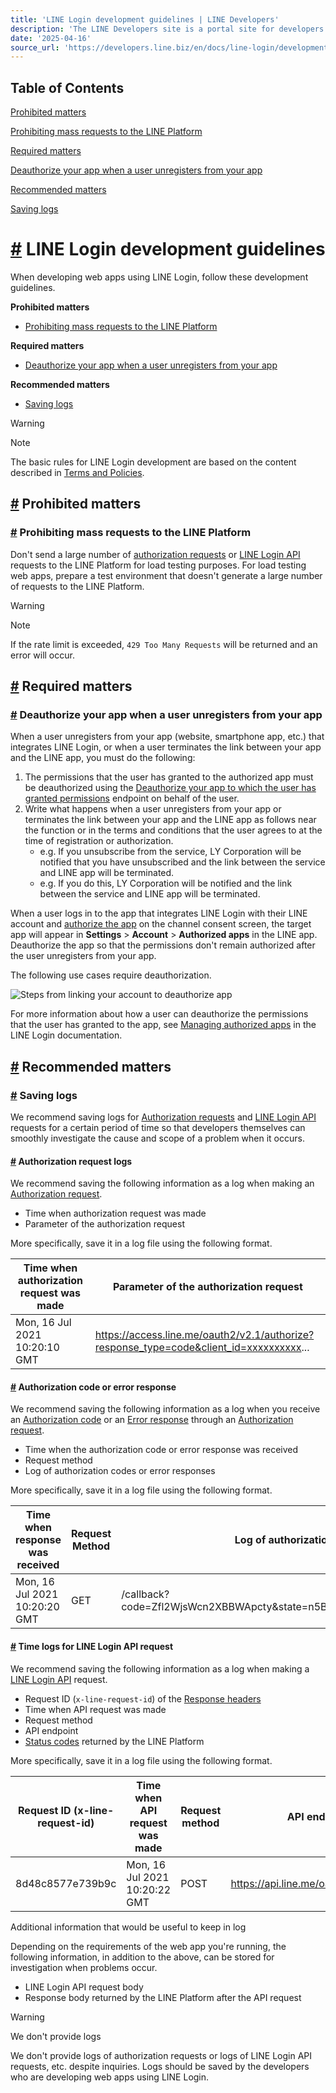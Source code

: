 ```yaml
---
title: 'LINE Login development guidelines | LINE Developers'
description: 'The LINE Developers site is a portal site for developers. It contains documents and tools that will help you use our various developer products. Creating LINE Login and Messaging API applications and services has never been easier!'
date: '2025-04-16'
source_url: 'https://developers.line.biz/en/docs/line-login/development-guidelines/'
---
```


## Table of Contents

[Prohibited matters](#prohibited-matters)

[Prohibiting mass requests to the LINE Platform](#prohibiting-mass-requests-to-line-platform)

[Required matters](#required-matters)

[Deauthorize your app when a user unregisters from your app](#deauthorize)

[Recommended matters](#recommended-matters)

[Saving logs](#save-logs)

# [#](#page-title) LINE Login development guidelines

When developing web apps using LINE Login, follow these development guidelines.

**Prohibited matters**

- [Prohibiting mass requests to the LINE Platform](#prohibiting-mass-requests-to-line-platform)

**Required matters**

- [Deauthorize your app when a user unregisters from your app](#deauthorize)

**Recommended matters**

- [Saving logs](#save-logs)

> [!warning]
> Note
>
> The basic rules for LINE Login development are based on the content described in [Terms and Policies](../../../en/terms-and-policies.md).

## [#](#prohibited-matters) Prohibited matters

### [#](#prohibiting-mass-requests-to-line-platform) Prohibiting mass requests to the LINE Platform

Don't send a large number of [authorization requests](../../../en/docs/line-login/integrate-line-login.md#making-an-authorization-request) or [LINE Login API](../../../en/reference/line-login.md#page-title) requests to the LINE Platform for load testing purposes. For load testing web apps, prepare a test environment that doesn't generate a large number of requests to the LINE Platform.

> [!warning]
> Note
>
> If the rate limit is exceeded, `429 Too Many Requests` will be returned and an error will occur.

## [#](#required-matters) Required matters

### [#](#deauthorize) Deauthorize your app when a user unregisters from your app

When a user unregisters from your app (website, smartphone app, etc.) that integrates LINE Login, or when a user terminates the link between your app and the LINE app, you must do the following:

1. The permissions that the user has granted to the authorized app must be deauthorized using the [Deauthorize your app to which the user has granted permissions](../../../en/reference/line-login.md#deauthorize) endpoint on behalf of the user.
2. Write what happens when a user unregisters from your app or terminates the link between your app and the LINE app as follows near the function or in the terms and conditions that the user agrees to at the time of registration or authorization.
    - e.g. If you unsubscribe from the service, LY Corporation will be notified that you have unsubscribed and the link between the service and LINE app will be terminated.
    - e.g. If you do this, LY Corporation will be notified and the link between the service and LINE app will be terminated.

When a user logs in to the app that integrates LINE Login with their LINE account and [authorize the app](../../../en/docs/line-login/integrate-line-login.md#authorization-process) on the channel consent screen, the target app will appear in **Settings** > **Account** > **Authorized apps** in the LINE app. Deauthorize the app so that the permissions don't remain authorized after the user unregisters from your app.

The following use cases require deauthorization.

![Steps from linking your account to deauthorize app](/assets/img/deauthorize-your-app-en.2d35a8e7.png)

For more information about how a user can deauthorize the permissions that the user has granted to the app, see [Managing authorized apps](../../../en/docs/line-login/managing-authorized-apps.md) in the LINE Login documentation.

## [#](#recommended-matters) Recommended matters

### [#](#save-logs) Saving logs

We recommend saving logs for [Authorization requests](../../../en/docs/line-login/integrate-line-login.md#making-an-authorization-request) and [LINE Login API](../../../en/reference/line-login.md#page-title) requests for a certain period of time so that developers themselves can smoothly investigate the cause and scope of a problem when it occurs.

#### [#](#authorization-request-logs) Authorization request logs

We recommend saving the following information as a log when making an [Authorization request](../../../en/docs/line-login/integrate-line-login.md#making-an-authorization-request).

- Time when authorization request was made
- Parameter of the authorization request

More specifically, save it in a log file using the following format.

| Time when authorization request was made | Parameter of the authorization request                                                  |
| ---------------------------------------- | --------------------------------------------------------------------------------------- |
| Mon, 16 Jul 2021 10:20:10 GMT            | <https://access.line.me/oauth2/v2.1/authorize?response_type=code&client_id=xxxxxxxxxx>... |

#### [#](#authorization-code-or-error-response) Authorization code or error response

We recommend saving the following information as a log when you receive an [Authorization code](../../../en/docs/line-login/integrate-line-login.md#receiving-the-authorization-code) or an [Error response](../../../en/docs/line-login/integrate-line-login.md#receiving-an-error-response) through an [Authorization request](../../../en/docs/line-login/integrate-line-login.md#making-an-authorization-request).

- Time when the authorization code or error response was received
- Request method
- Log of authorization codes or error responses

More specifically, save it in a log file using the following format.

| Time when response was received | Request Method | Log of authorization codes or error responses                                         |
| ------------------------------- | -------------- | ------------------------------------------------------------------------------------- |
| Mon, 16 Jul 2021 10:20:20 GMT   | GET            | /callback?code=Zfl2WjsWcn2XBBWApcty&state=n5B9b9FR2BWjloDzEskZMmGysITRTYpjLkM6oD5qfmA |

#### [#](#line-login-api-logs) Time logs for LINE Login API request

We recommend saving the following information as a log when making a [LINE Login API](../../../en/reference/line-login.md#page-title) request.

- Request ID (`x-line-request-id`) of the [Response headers](../../../en/reference/line-login.md#response-headers)
- Time when API request was made
- Request method
- API endpoint
- [Status codes](../../../en/reference/line-login.md#status-codes) returned by the LINE Platform

More specifically, save it in a log file using the following format.

| Request ID (x-line-request-id) | Time when API request was made | Request method | API endpoint                          | Status code |
| ------------------------------ | ------------------------------ | -------------- | ------------------------------------- | ----------- |
| 8d48c8577e739b9c               | Mon, 16 Jul 2021 10:20:22 GMT  | POST           | <https://api.line.me/oauth2/v2.1/token> | 200         |

Additional information that would be useful to keep in log

Depending on the requirements of the web app you're running, the following information, in addition to the above, can be stored for investigation when problems occur.

- LINE Login API request body
- Response body returned by the LINE Platform after the API request

> [!warning]
> We don't provide logs
>
> We don't provide logs of authorization requests or logs of LINE Login API requests, etc. despite inquiries. Logs should be saved by the developers who are developing web apps using LINE Login.
